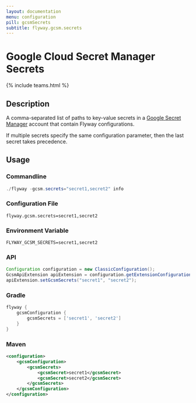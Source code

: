 ```yaml
---
layout: documentation
menu: configuration
pill: gcsmSecrets
subtitle: flyway.gcsm.secrets
---
```


# Google Cloud Secret Manager Secrets
{% include teams.html %}

## Description
A comma-separated list of paths to key-value secrets in a [Google Secret Manager](/documentation/configuration/secretsManagement#google-cloud-secret-manager) account that contain Flyway configurations.

If multiple secrets specify the same configuration parameter, then the last secret takes precedence.

## Usage

### Commandline
```powershell
./flyway -gcsm.secrets="secret1,secret2" info
```

### Configuration File
```properties
flyway.gcsm.secrets=secret1,secret2
```

### Environment Variable
```properties
FLYWAY_GCSM_SECRETS=secret1,secret2
```

### API
```java
Configuration configuration = new ClassicConfiguration();
GcsmApiExtension apiExtension = configuration.getExtensionConfiguration(GcsmApiExtension.class);
apiExtension.setGcsmSecrets("secret1", "secret2");
```

### Gradle
```groovy
flyway {
    gcsmConfiguration {
        gcsmSecrets = ['secret1', 'secret2']
    }
}
```

### Maven
```xml
<configuration>
    <gcsmConfiguration>
        <gcsmSecrets>
            <gcsmSecret>secret1</gcsmSecret>
            <gcsmSecret>secret2</gcsmSecret>
        </gcsmSecrets>
    </gcsmConfiguration>
</configuration>
```
